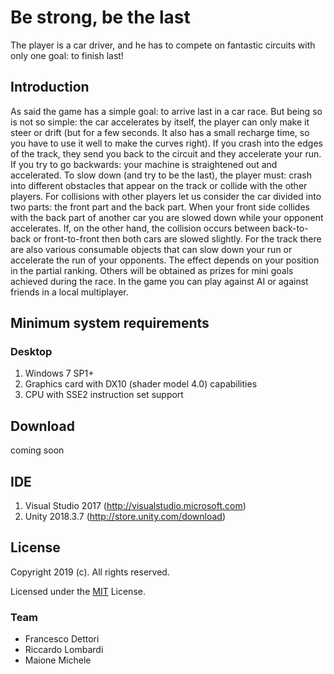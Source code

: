 # Be strong, be the last
The player is a car driver, and he has to compete on fantastic circuits with only one goal: to finish last!

## Introduction
As said the game has a simple goal: to arrive last in a car race.
But being so is not so simple: the car accelerates by itself, the player can only make it steer or drift (but for a few seconds. It also has a small recharge time, so you have to use it well to make the curves right).
If you crash into the edges of the track, they send you back to the circuit and they accelerate your run. If you try to go backwards: your machine is straightened out and accelerated.
To slow down (and try to be the last), the player must: crash into different obstacles that appear on the track or collide with the other players.
For collisions with other players let us consider the car divided into two parts: the front part and the back part. When your front side collides with the back part of another car you are slowed down while your opponent accelerates.
If, on the other hand, the collision occurs between back-to-back or front-to-front then both cars are slowed slightly.
For the track there are also various consumable objects that can slow down your run or accelerate the run of your opponents. The effect depends on your position in the partial ranking.
Others will be obtained as prizes for mini goals achieved during the race.
In the game you can play against AI or against friends in a local multiplayer.


## Minimum system requirements

### Desktop
1. Windows 7 SP1+
2. Graphics card with DX10 (shader model 4.0) capabilities
3. CPU with SSE2 instruction set support

## Download
coming soon


## IDE
1. Visual Studio 2017 (http://visualstudio.microsoft.com)
2. Unity 2018.3.7 (http://store.unity.com/download)


## License
Copyright 2019 (c). All rights reserved.

Licensed under the [MIT](LICENSE) License.


### Team
* Francesco Dettori
* Riccardo Lombardi
* Maione Michele